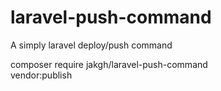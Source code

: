 # laravel-push-command
A simply laravel deploy/push command    


composer require jakgh/laravel-push-command  
vendor:publish
